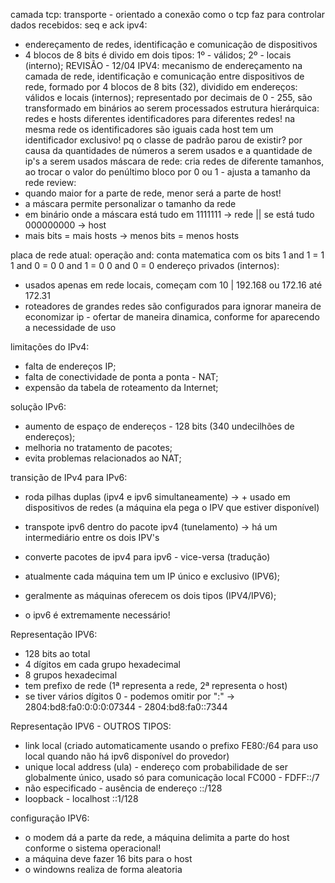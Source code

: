 camada tcp: transporte - orientado a conexão 
como o tcp faz para controlar dados recebidos: seq e ack
ipv4: 
 - endereçamento de redes, identificação e comunicação de dispositivos
 - 4 blocos de 8 bits
 é divido em dois tipos:
  1º - válidos;
  2º - locais (interno);
REVISÃO - 12/04
IPV4: 
  mecanismo de endereçamento na camada de rede, identificação e comunicação entre dispositivos de rede, 
formado por 4 blocos de 8 bits (32), dividido em endereços: válidos e locais (internos);
  representado por decimais de 0 - 255, são transformado em binários ao serem processados
  estrutura hierárquica: redes e hosts
  diferentes identificadores para diferentes redes!
  na mesma rede os identificadores são iguais
  cada host tem um identificador exclusivo!
pq o classe de padrão parou de existir? por causa da quantidades de números a serem usados e a quantidade de ip's a serem usados
máscara de rede: cria redes de diferente tamanhos, ao trocar o valor do penúltimo bloco por 0 ou 1 - ajusta a tamanho da rede
review:
- quando maior for a parte de rede, menor será a parte de host!
- a máscara permite personalizar o tamanho da rede
- em binário onde a máscara está tudo em 1111111 -> rede || se está tudo 000000000 -> host
- mais bits = mais hosts -> menos bits = menos hosts

placa de rede atual:
 operação and: conta matematica com os bits 
 1 and 1 = 1
 1 and 0 = 0
 0 and 1 = 0
 0 and 0 = 0
endereço privados (internos):
 - usados apenas em rede locais, começam com 10 | 192.168 ou 172.16 até 172.31
 - roteadores de grandes redes são configurados para ignorar 
maneira de economizar ip - ofertar de maneira dinamica, conforme for aparecendo a necessidade de uso

limitações do IPv4:
 - falta de endereços IP;
 - falta de conectividade de ponta a ponta - NAT;
 - expensão da tabela de roteamento da Internet;

solução IPv6:
 - aumento de espaço de endereços - 128 bits (340 undecilhões de endereços);
 - melhoria no tratamento de pacotes;
 - evita problemas relacionados ao NAT;

transição de IPv4 para IPv6:
 - roda pilhas duplas (ipv4 e ipv6 simultaneamente) -> + usado em dispositivos de redes (a máquina ela pega o IPV que estiver disponível)
 - transpote ipv6 dentro do pacote ipv4 (tunelamento) -> há um intermediário entre os dois IPV's
 - converte pacotes de ipv4 para ipv6 - vice-versa (tradução) 

- atualmente cada máquina tem um IP único e exclusivo (IPV6);
- geralmente as máquinas oferecem os dois tipos (IPV4/IPV6);
- o ipv6 é extremamente necessário!

Representação IPV6:
 - 128 bits ao total
 - 4 dígitos em cada grupo hexadecimal
 - 8 grupos hexadecimal
 - tem prefixo de rede (1ª representa a rede, 2ª representa o host)
 - se tiver vários dígitos 0 - podemos omitir por ":" -> 2804:bd8:fa0:0:0:0:07344 - 2804:bd8:fa0::7344

Representação IPV6 - OUTROS TIPOS:
 - link local (criado automaticamente usando o prefixo FE80:/64 para uso local quando não há ipv6 disponível do provedor)
 - unique local address (ula) - endereço com probabilidade de ser globalmente único, usado só para comunicação local FC000 - FDFF::/7
 - não especificado - ausência de endereço ::/128
 - loopback - localhost ::1/128

configuração IPV6:
 - o modem dá a parte da rede, a máquina delimita a parte do host conforme o sistema operacional!
 - a máquina deve fazer 16 bits para o host
 - o windowns realiza de forma aleatoria